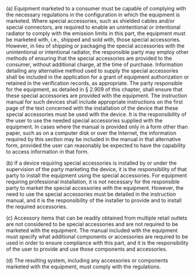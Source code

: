 (a) Equipment marketed to a consumer must be capable of complying with the necessary regulations in the configuration in which the equipment is marketed. Where special accessories, such as shielded cables and/or special connectors, are required to enable an unintentional or intentional radiator to comply with the emission limits in this part, the equipment must be marketed with, i.e., shipped and sold with, those special accessories. However, in lieu of shipping or packaging the special accessories with the unintentional or intentional radiator, the responsible party may employ other methods of ensuring that the special accessories are provided to the consumer, without additional charge, at the time of purchase. Information detailing any alternative method used to supply the special accessories shall be included in the application for a grant of equipment authorization or retained in the verification records, as appropriate. The party responsible for the equipment, as detailed in § 2.909 of this chapter, shall ensure that these special accessories are provided with the equipment. The instruction manual for such devices shall include appropriate instructions on the first page of the text concerned with the installation of the device that these special accessories must be used with the device. It is the responsibility of the user to use the needed special accessories supplied with the equipment. In cases where the manual is provided only in a form other than paper, such as on a computer disk or over the Internet, the information required by this section may be included in the manual in that alternative form, provided the user can reasonably be expected to have the capability to access information in that form.

(b) If a device requiring special accessories is installed by or under the supervision of the party marketing the device, it is the responsibility of that party to install the equipment using the special accessories. For equipment requiring professional installation, it is not necessary for the responsible party to market the special accessories with the equipment. However, the need to use the special accessories must be detailed in the instruction manual, and it is the responsibility of the installer to provide and to install the required accessories.

(c) Accessory items that can be readily obtained from multiple retail outlets are not considered to be special accessories and are not required to be marketed with the equipment. The manual included with the equipment must specify what additional components or accessories are required to be used in order to ensure compliance with this part, and it is the responsibility of the user to provide and use those components and accessories.

(d) The resulting system, including any accessories or components marketed with the equipment, must comply with the regulations.

